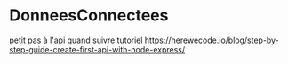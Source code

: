 # DonneesConnectees
petit pas à l'api quand suivre tutoriel https://herewecode.io/blog/step-by-step-guide-create-first-api-with-node-express/
